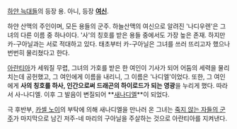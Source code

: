 [하얀 늑대들](%ED%95%98%EC%96%80%20%EB%8A%91%EB%8C%80%EB%93%A4.md)의 등장 용. 아니, 등장
**[여신](%EC%97%AC%EC%8B%A0.md)**.

하얀 산맥의 주인이며, 모든 용들의 군주. 하늘산맥의 여신으로 알려진 '나디우렌'은 그녀의 다른 이름 중 하나이다. '사'의 칭호를 받은
용들 중에서도 가장 높은 존재. 하지만 카-구아닐과는 서로 적대하고 있다. 태초부터 카-구아닐은 그녀를 쓰러 뜨리고자 했으나 번번히
물리쳤다고 한다.

[아란티아](%EC%95%84%EB%9E%80%ED%8B%B0%EC%95%84.md)가 세워질 무렵, 그녀의 가호를 받은 한 여인이
기사가 되어 어둠의 세력을 물리치는데 공헌했고, 그 여인에게 이름을 내리니, 그 이름은 '나디엘'이었다. 또한, 그 여인에게 **사의 칭호를
하사, 인간으로써 드래곤의 하이로드가 되는 영광**을 누리게 했다. 따라서 사-나디엘. 이후 그 발음이 변질되어
**[새나디엘](%EC%83%88%EB%82%98%EB%94%94%EC%97%98.md)**이 되었다.

극 후반부, [카셀 노이](%EC%B9%B4%EC%85%80%20%EB%85%B8%EC%9D%B4.md)의 부탁에 의해 새나디엘을
만나러 온 그녀는 [죽지 않는 자들의 군주](%EC%A3%BD%EC%A7%80%20%EC%95%8A%EB%8A%94%20%EC%9E%90%EB%93%A4%EC%9D%98%20%EA%B5%B0%EC%A3%BC.md)가 마지막으로 남긴 저주-네 마리의 구아닐을 주살하는 것으로
아란티아를 지켜낸다.

